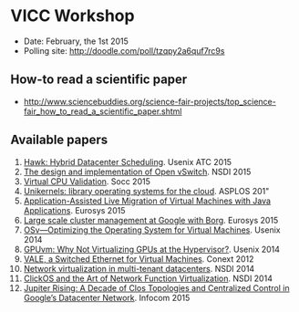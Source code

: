# VICC Workshop

- Date: February, the 1st 2015
- Polling site: http://doodle.com/poll/tzqpy2a6quf7rc9s

## How-to read a scientific paper

- http://www.sciencebuddies.org/science-fair-projects/top_science-fair_how_to_read_a_scientific_paper.shtml

## Available papers

1. [Hawk: Hybrid Datacenter Scheduling](https://www.usenix.org/system/files/conference/atc15/atc15-paper-delgado.pdf). Usenix ATC 2015
1. [The design and implementation of Open vSwitch](https://www.usenix.org/system/files/conference/nsdi15/nsdi15-paper-pfaff.pdf). NSDI 2015
1. [Virtual CPU Validation](http://delivery.acm.org/10.1145/2820000/2815420/p311-amit.pdf). Socc 2015
1. [Unikernels: library operating systems for the cloud](http://ecee.colorado.edu/~ekeller/classes/fall2013_advsec/papers/unikernels_asplos2013.pdf). ASPLOS 201"
1. [Application-Assisted Live Migration of Virtual Machines with Java Applications](http://dl.acm.org/authorize?N95494). Eurosys 2015
1. [Large scale cluster management at Google with Borg](http://dl.acm.org/authorize?N95407). Eurosys 2015
1. [OSv—Optimizing the Operating System for Virtual Machines](https://www.usenix.org/system/files/conference/atc14/atc14-paper-kivity.pdf). Usenix 2014
1. [GPUvm: Why Not Virtualizing GPUs at the Hypervisor?](https://www.usenix.org/system/files/conference/atc14/atc14-paper-suzuki.pdf). Usenix 2014
1. [VALE, a Switched Ethernet for Virtual Machines](http://info.iet.unipi.it/~luigi/papers/20121026-vale.pdf). Conext 2012
1. [Network virtualization in multi-tenant datacenters](http://openvswitch.org/support/papers/nsdi2014.pdf). NSDI 2014
1. [ClickOS and the Art of Network Function Virtualization](https://www.usenix.org/system/files/conference/nsdi14/nsdi14-paper-martins.pdf). NSDI 2014
1. [Jupiter Rising: A Decade of Clos Topologies and Centralized Control in Google’s Datacenter Network](http://conferences.sigcomm.org/sigcomm/2015/pdf/papers/p183.pdf). Infocom 2015
